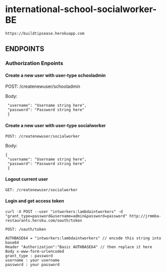 
# international-school-socialworker-BE


```https://buildtipsease.herokuapp.com```

## ENDPOINTS

### Authorization Enpoints

####  Create a new user with user-type schooladmin

POST: /createnewuser/schooladmin

Body: 
 
   ```{ 
    "username": "Username string here",
    "password": "Password string here"
    }
  ```
    

#### Create a new user with user-type socialworker

`POST: /createnewuser/socialworker`

Body: 
   ``` 
   { 
    "username": "Username string here",
    "password": "Password string here"
    }
  ```

#### Logout current user

`GET: /createnewuser/socialworker`

#### Login and get access token

`curl -X POST --user "intworkers:lambdaintworkers" -d "grant_type=password&username=admin&password=password" http://jrmmba-restaurants.heroku.com/oauth/token`

`POST: /oauth/token`

``` 
AUTHBASE64 = "intworkers:lambdaintworkers" // encode this string into base64 
Header "Authorization":"Basic AUTHBASE64" // then replace it here
Body x-www-form-urlencoded
grant_type : password
username : your username
password : your password
```

